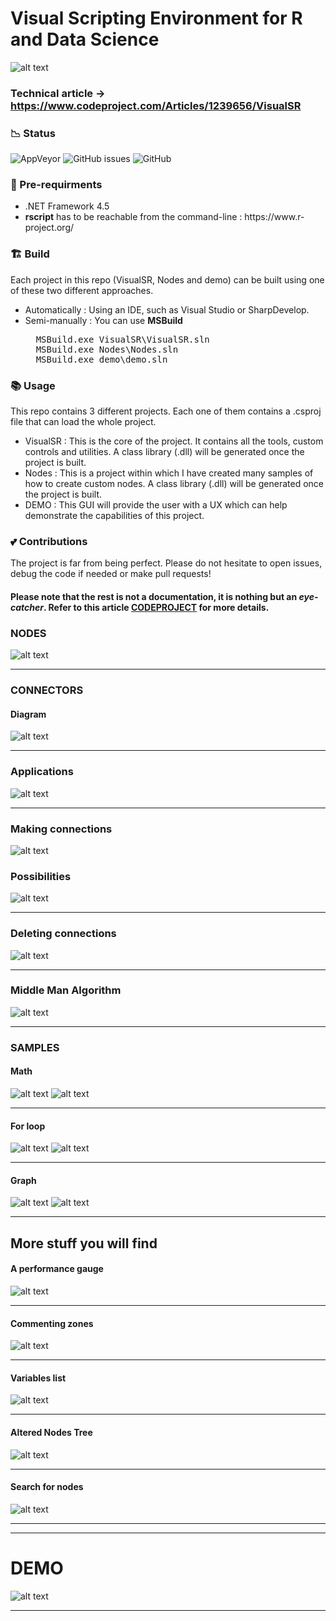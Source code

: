 # Visual Scripting Environment for R and Data Science
![alt text](https://github.com/alaabenfatma/VisualSR/blob/master/Resources/splash.gif "SPLASH")

### Technical article -> https://www.codeproject.com/Articles/1239656/VisualSR

### 📉 Status
![AppVeyor](https://img.shields.io/appveyor/build/alaabenfatma/visualsr?style=plastic)
![GitHub issues](https://img.shields.io/github/issues/alaabenfatma/visualsr)
![GitHub](https://img.shields.io/github/license/alaabenfatma/visualsr)

### 🔧 Pre-requirments
<ul>
  <li>.NET Framework 4.5</li>
  <li><b>rscript</b> has to be reachable from the command-line : https://www.r-project.org/</il>
</ul>

### 🏗️ Build 

Each project in this repo (VisualSR, Nodes and demo) can be built using one of these two different approaches.
<ul>
  <li>Automatically : Using an IDE, such as Visual Studio or SharpDevelop.</li>
  <li>Semi-manually : You can use <b>MSBuild</b></li>
    
<pre class="brush: python">
  MSBuild.exe VisualSR\VisualSR.sln
  MSBuild.exe Nodes\Nodes.sln
  MSBuild.exe demo\demo.sln
</pre>
  
</ul> 

### 📚 Usage
This repo contains 3 different projects. Each one of them contains a .csproj file that can load the whole project.
<ul>
  <li>VisualSR : This is the core of the project. It contains all the tools, custom controls and utilities. A class library (.dll) will be generated once the project is built.</li>
  <li>Nodes : This is a project within which I have created many samples of how to create custom nodes. A class library (.dll) will be generated once the project is built.</li>
  <li>DEMO : This GUI will provide the user with a UX which can help demonstrate the capabilities of this project.</li>
</ul> 

### 💕 Contributions
The project is far from being perfect. Please do not hesitate to open issues, debug the code if needed or make pull requests!

#### Please note that the rest is not a documentation, it is nothing but an *eye-catcher*. Refer to this article [CODEPROJECT](https://www.codeproject.com/Articles/1239656/VisualSR) for more details.




### NODES

![alt text](https://github.com/alaabenfatma/VisualSR/blob/master/Resources/nodes.png "SPLASH")
<hr/> 

### CONNECTORS

#### Diagram

![alt text](https://github.com/alaabenfatma/VisualSR/blob/master/Resources/connectors_diag.png "SPLASH")
<hr/> 

### Applications

![alt text](https://github.com/alaabenfatma/VisualSR/blob/master/Resources/Conn_full.gif "SPLASH")
<hr/> 

### Making connections

![alt text](https://github.com/alaabenfatma/VisualSR/blob/master/Resources/ob_link_simple.gif "SPLASH")

### Possibilities

![alt text](https://github.com/alaabenfatma/VisualSR/blob/master/Resources/ob_link_poss.gif "SPLASH")
<hr/> 

### Deleting connections

![alt text](https://github.com/alaabenfatma/VisualSR/blob/master/Resources/delete.gif "SPLASH")

<hr/> 

### Middle Man Algorithm

![alt text](https://github.com/alaabenfatma/VisualSR/blob/master/Resources/MM.gif "SPLASH")
<hr/> 


### SAMPLES

#### Math

![alt text](https://github.com/alaabenfatma/VisualSR/blob/master/Resources/v_formula.png "SPLASH")
![alt text](https://github.com/alaabenfatma/VisualSR/blob/master/Resources/v_form_graph.png "SPLASH")
<hr/> 


#### For loop

![alt text](https://github.com/alaabenfatma/VisualSR/blob/master/Resources/for.png "SPLASH")
![alt text](https://github.com/alaabenfatma/VisualSR/blob/master/Resources/for_console.png "SPLASH")
<hr/> 

#### Graph

![alt text](https://github.com/alaabenfatma/VisualSR/blob/master/Resources/code1.png "SPLASH")
![alt text](https://github.com/alaabenfatma/VisualSR/blob/master/Resources/code2.png "SPLASH")
<hr/> 

## More stuff you will find 

#### A performance gauge

![alt text](https://github.com/alaabenfatma/VisualSR/blob/master/Resources/Gauge_Perform.gif "SPLASH")
<hr/> 

#### Commenting zones

![alt text](https://github.com/alaabenfatma/VisualSR/blob/master/Resources/comment1.png "SPLASH")
<hr/> 

#### Variables list

![alt text](https://github.com/alaabenfatma/VisualSR/blob/master/Resources/var_drag_drop.gif "SPLASH")
<hr/> 

#### Altered Nodes Tree

![alt text](https://github.com/alaabenfatma/VisualSR/blob/master/Resources/Tree_Nodes_Altered.gif  "SPLASH")
<hr/> 
 

#### Search for nodes

![alt text](https://github.com/alaabenfatma/VisualSR/blob/master/Resources/GoNode.gif  "SPLASH")
<hr/> 
<hr/> 

# DEMO
![alt text](https://github.com/alaabenfatma/VisualSR/blob/master/Resources/demo.png  "SPLASH")
<hr/> 
